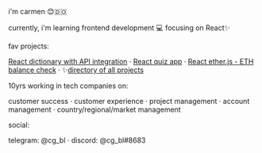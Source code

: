
i'm carmen 😊🇩🇴

currently, i'm learning frontend development 💻 focusing on React✨

fav projects:

[React dictionary with API integration](https://github.com/cgbl-90/dictionary-project) · [React quiz app](https://github.com/cgbl-90/react-quiz-app) · [React ether.js - ETH balance check](https://github.com/cgbl-90/ether-react-balance) · ✨[directory of all projects](https://github.com/cgbl-90/cgbl-90/blob/main/project-directory.md)

10yrs working in tech companies on: 

customer success · customer experience · project management · account management · country/regional/market management

social:

telegram: @cg_bl · discord: @cg_bl#8683
